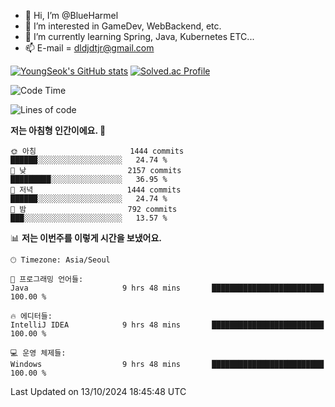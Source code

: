 - 👋 Hi, I’m @BlueHarmel
- 👀 I’m interested in GameDev, WebBackend, etc.
- 🌱 I’m currently learning Spring, Java, Kubernetes ETC...
- 📫 E-mail = dldjdtjr@gmail.com

[![YoungSeok's GitHub stats](https://github-readme-stats.vercel.app/api?username=BlueHarmel&show_icons=true&theme=transparent)](https://github.com/anuraghazra/github-readme-stats)
[![Solved.ac Profile](http://mazassumnida.wtf/api/v2/generate_badge?boj=dldjdtjr)](https://solved.ac/dldjdtjr/)

<!--START_SECTION:waka-->
![Code Time](http://img.shields.io/badge/Code%20Time-737%20hrs%2043%20mins-blue)

![Lines of code](https://img.shields.io/badge/%EC%A0%80%EB%8A%94%20%EC%97%AC%ED%83%9C%EA%B9%8C%EC%A7%80%20-46.7%20million%20%EC%A4%84%EC%9D%98%20%EC%BD%94%EB%93%9C%EB%A5%BC%20%EC%9E%91%EC%84%B1%ED%96%88%EC%96%B4%EC%9A%94.-blue)

**저는 아침형 인간이에요. 🐤** 

```text
🌞 아침                     1444 commits        ██████░░░░░░░░░░░░░░░░░░░   24.74 % 
🌆 낮　                     2157 commits        █████████░░░░░░░░░░░░░░░░   36.95 % 
🌃 저녁                     1444 commits        ██████░░░░░░░░░░░░░░░░░░░   24.74 % 
🌙 밤　                     792 commits         ███░░░░░░░░░░░░░░░░░░░░░░   13.57 % 
```


📊 **저는 이번주를 이렇게 시간을 보냈어요.** 

```text
🕑︎ Timezone: Asia/Seoul

💬 프로그래밍 언어들: 
Java                     9 hrs 48 mins       █████████████████████████   100.00 % 

🔥 에디터들: 
IntelliJ IDEA            9 hrs 48 mins       █████████████████████████   100.00 % 

💻 운영 체제들: 
Windows                  9 hrs 48 mins       █████████████████████████   100.00 % 
```


 Last Updated on 13/10/2024 18:45:48 UTC
<!--END_SECTION:waka-->
<!---
BlueHarmel/BlueHarmel is a ✨ special ✨ repository because its `README.md` (this file) appears on your GitHub profile.
You can click the Preview link to take a look at your changes.
--->

